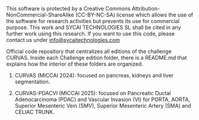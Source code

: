 This software is protected by a Creative Commons Attribution-NonCommercial-ShareAlike (CC-BY-NC-SA) license which allows the use of the software for research activities but prevents its use for commercial purpose. This work and SYCAI TECHNOLOGIES SL shall be cited in any further work using this research. If you want to use this code, please contact us under info@sycaitechnologies.com

Official code repository that centralizes all editions of the challenge CURVAS. Inside each Challenge edition folder, there is a README.md that explains how the interior of these folders are organized.

1. CURVAS (MICCAI 2024): focused on pancreas, kidneys and liver segmentation.

2. CURVAS-PDACVI (MICCAI 2025): focused on Pancreatic Ductal Adenocarcinoma (PDAC) and Vascular Invasion (VI) for PORTA, AORTA, Superior Mesenteric Vein (SMV), Superior Mesenteric Artery (SMA) and CELIAC TRUNK.
